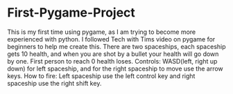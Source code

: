 # First-Pygame-Project
This is my first time using pygame, as I am trying to become more experienced with python. 
I followed Tech with Tims video on pygame for beginners to help me create this. 
There are two spaceships, each spaceship gets 10 health, and when you are shot by a bullet your health will go down by one.
First person to reach 0 health loses.
Controls: WASD(left, right up down) for left spaceship, and for the right spaceship to move use the arrow keys.
How to fire: Left spaceship use the left control key and right spaceship use the right shift key.
